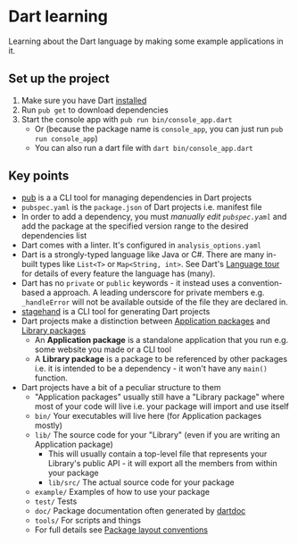 # Dart learning

Learning about the Dart language by making some example applications in it.

## Set up the project

1. Make sure you have Dart [installed](https://dart.dev/get-dart)
1. Run `pub get` to download dependencies
1. Start the console app with `pub run bin/console_app.dart`
    - Or (because the package name is `console_app`, you can just run `pub run console_app`)
    - You can also run a dart file with `dart bin/console_app.dart`

## Key points

  - [pub](https://dart.dev/tools/pub/cmd) is a a CLI tool for managing dependencies in Dart projects
  - `pubspec.yaml` is the `package.json` of Dart projects i.e. manifest file
  - In order to add a dependency, you must _manually edit `pubspec.yaml`_ and add the package at the specified version range to the desired dependencies list
  - Dart comes with a linter. It's configured in `analysis_options.yaml`
  - Dart is a strongly-typed language like Java or C#. There are many in-built types like `List<T>` or `Map<String, int>`. See Dart's [Language tour](https://dart.dev/guides/language/language-tour) for details of every feature the language has (many).
  - Dart has no `private` or `public` keywords - it instead uses a convention-based a approach. A leading underscore for private members e.g. `_handleError` will not be available outside of the file they are declared in.
  - [stagehand](https://pub.dev/packages/stagehand) is a CLI tool for generating Dart projects
  - Dart projects make a distinction between [Application packages](https://dart.dev/tools/pub/glossary#application-package) and [Library packages](https://dart.dev/tools/pub/glossary#library-package)
    - An **Application package** is a standalone application that you run e.g. some website you made or a CLI tool
    - A **Library package** is a package to be referenced by other packages i.e. it is intended to be a dependency - it won't have any `main()` function.
  - Dart projects have a bit of a peculiar structure to them
    - "Application packages" usually still have a "Library package" where most of your code will live i.e. your package will import and use itself
    - `bin/` Your executables will live here (for Application packages mostly)
    - `lib/` The source code for your "Library" (even if you are writing an Application package)
      - This will usually contain a top-level file that represents your Library's public API - it will export all the members from within your package
      - `lib/src/` The actual source code for your package
    - `example/` Examples of how to use your package
    - `test/` Tests
    - `doc/` Package documentation often generated by [dartdoc](https://github.com/dart-lang/dartdoc)
    - `tools/` For scripts and things
    - For full details see [Package layout conventions](https://dart.dev/tools/pub/package-layout)